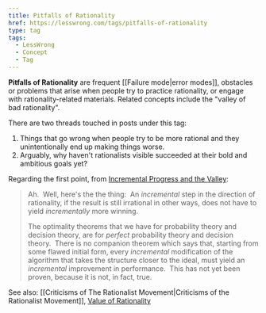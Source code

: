 ```yaml
---
title: Pitfalls of Rationality
href: https://lesswrong.com/tags/pitfalls-of-rationality
type: tag
tags:
  - LessWrong
  - Concept
  - Tag
---
```


**Pitfalls of Rationality** are frequent [[Failure mode|error modes]], obstacles or problems that arise when people try to practice rationality, or engage with rationality-related materials. Related concepts include the "valley of bad rationality".  
  
There are two threads touched in posts under this tag:

1.  Things that go wrong when people try to be more rational and they unintentionally end up making things worse.
2.  Arguably, why haven't rationalists visible succeeded at their bold and ambitious goals yet?

Regarding the first point, from [Incremental Progress and the Valley](https://www.lesswrong.com/posts/oZNXmHcdhb4m7vwsv/incremental-progress-and-the-valley):

> Ah.  Well, here's the the thing:  An *incremental* step in the direction of rationality, if the result is still irrational in other ways, does not have to yield *incrementally* more winning.
> 
> The optimality theorems that we have for probability theory and decision theory, are for *perfect* probability theory and decision theory.  There is no companion theorem which says that, starting from some flawed initial form, every *incremental* modification of the algorithm that takes the structure closer to the ideal, must yield an *incremental* improvement in performance.  This has not yet been proven, because it is not, in fact, true.

See also: [[Criticisms of The Rationalist Movement|Criticisms of the Rationalist Movement]], [Value of Rationality](https://www.lesswrong.com/tag/value-of-rationality)